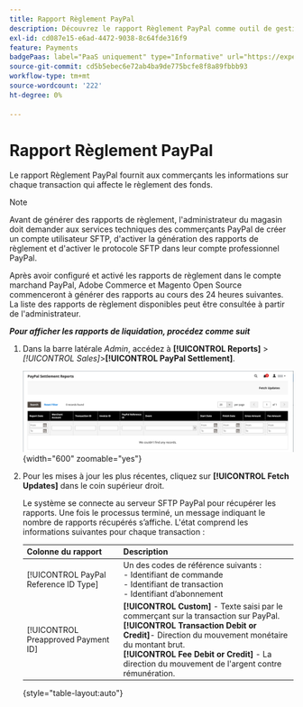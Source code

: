 ```yaml
---
title: Rapport Règlement PayPal
description: Découvrez le rapport Règlement PayPal comme outil de gestion des transactions PayPal.
exl-id: cd087e15-e6ad-4472-9038-8c64fde316f9
feature: Payments
badgePaas: label="PaaS uniquement" type="Informative" url="https://experienceleague.adobe.com/fr/docs/commerce/user-guides/product-solutions" tooltip="S’applique uniquement aux projets Adobe Commerce on Cloud (infrastructure PaaS gérée par Adobe) et aux projets On-premise."
source-git-commit: cd5b5ebec6e72ab4ba9de775bcfe8f8a89fbbb93
workflow-type: tm+mt
source-wordcount: '222'
ht-degree: 0%

---
```


# Rapport Règlement PayPal

Le rapport Règlement PayPal fournit aux commerçants les informations sur chaque transaction qui affecte le règlement des fonds.

>[!NOTE]
>
>Avant de générer des rapports de règlement, l&#39;administrateur du magasin doit demander aux services techniques des commerçants PayPal de créer un compte utilisateur SFTP, d&#39;activer la génération des rapports de règlement et d&#39;activer le protocole SFTP dans leur compte professionnel PayPal.

Après avoir configuré et activé les rapports de règlement dans le compte marchand PayPal, Adobe Commerce et Magento Open Source commenceront à générer des rapports au cours des 24 heures suivantes. La liste des rapports de règlement disponibles peut être consultée à partir de l&#39;administrateur.

**_Pour afficher les rapports de liquidation, procédez comme suit_**

1. Dans la barre latérale _Admin_, accédez à **[!UICONTROL Reports]** > _[!UICONTROL Sales]_>**[!UICONTROL PayPal Settlement]**.

   ![ Rapports de règlement PayPal ](../getting-started/assets/reports-sales-paypal-settlement.png){width="600" zoomable="yes"}

1. Pour les mises à jour les plus récentes, cliquez sur **[!UICONTROL Fetch Updates]** dans le coin supérieur droit.

   Le système se connecte au serveur SFTP PayPal pour récupérer les rapports. Une fois le processus terminé, un message indiquant le nombre de rapports récupérés s’affiche. L&#39;état comprend les informations suivantes pour chaque transaction :

   | Colonne du rapport | Description |
   | ------------ | ----------- |
   | [!UICONTROL PayPal Reference ID Type] | Un des codes de référence suivants : <br/>- Identifiant de commande<br/>- Identifiant de transaction<br/>- Identifiant d’abonnement |
   | [!UICONTROL Preapproved Payment ID] | **[!UICONTROL Custom]** - Texte saisi par le commerçant sur la transaction sur PayPal.<br/>**[!UICONTROL Transaction Debit or Credit]**- Direction du mouvement monétaire du montant brut.<br/>**[!UICONTROL Fee Debit or Credit]** - La direction du mouvement de l&#39;argent contre rémunération. |

   {style="table-layout:auto"}
